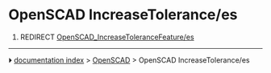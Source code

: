 # OpenSCAD IncreaseTolerance/es
1.  REDIRECT [OpenSCAD_IncreaseToleranceFeature/es](OpenSCAD_IncreaseToleranceFeature/es.md)



---
⏵ [documentation index](../README.md) > [OpenSCAD](OpenSCAD_Workbench.md) > OpenSCAD IncreaseTolerance/es
